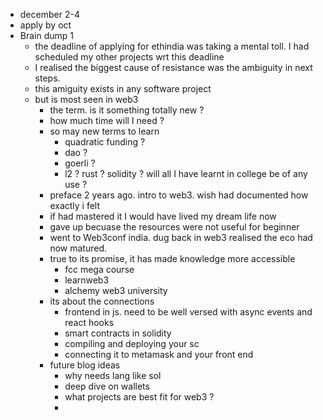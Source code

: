 - december 2-4
- apply by oct
- Brain dump 1
	- the deadline of applying for ethindia was taking a mental toll. I had scheduled my other projects wrt this deadline
	- I realised the biggest cause of resistance was the ambiguity in next steps.
	- this amiguity exists in any software project
	- but is most seen in web3
		- the term. is it something totally new ?
		- how much time will I need ?
		- so may new terms to learn
			- quadratic funding ?
			- dao ?
			- goerli ?
			- l2 ? rust ? solidity ? will all I have learnt in college be of any use ?
		- preface 2 years ago. intro to web3. wish had documented how exactly i felt
		- if had mastered it I would have lived my dream life now
		- gave up becuase the resources were not useful for beginner
		- went to Web3conf india. dug back in web3 realised the eco had now matured.
		- true to its promise, it has made knowledge more accessible
			- fcc mega course
			- learnweb3
			- alchemy web3 university
		- its about the connections
			- frontend in js. need to be well versed with async events and react hooks
			- smart contracts in solidity
			- compiling and deploying your sc
			- connecting it to metamask and your front end
		- future blog ideas
			- why needs lang like sol
			- deep dive on wallets
			- what projects are best fit for web3 ?
			-